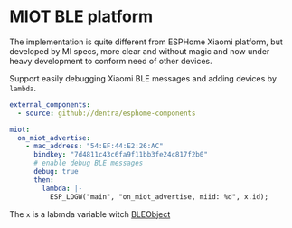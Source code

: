 # MIOT BLE platform

The implementation is quite different from ESPHome Xiaomi platform, but developed by MI specs, more clear and without magic and now under heavy development to conform need of other devices.

Support easily debugging Xiaomi BLE messages and adding devices by `lambda`.

```yaml
external_components:
  - source: github://dentra/esphome-components

miot:
  on_miot_advertise:
    - mac_address: "54:EF:44:E2:26:AC"
      bindkey: "7d4811c43c6fa9f11bb3fe24c817f2b0"
      # enable debug BLE messages
      debug: true
      then:
        lambda: |-
          ESP_LOGW("main", "on_miot_advertise, miid: %d", x.id);
```

The `x` is a labmda variable witch [BLEObject](miot.h#L15)
